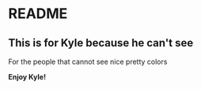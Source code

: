 # README

## This is for Kyle because he can't see

For the people that cannot see nice pretty colors

**Enjoy Kyle!**
